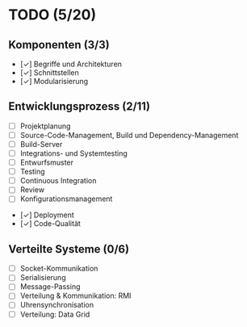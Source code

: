 # TODO (5/20)

## Komponenten (3/3)

- [✓] Begriffe und Architekturen
- [✓] Schnittstellen
- [✓] Modularisierung

## Entwicklungsprozess (2/11)

- [ ] Projektplanung
- [ ] Source-Code-Management, Build und Dependency-Management
- [ ] Build-Server
- [ ] Integrations- und Systemtesting
- [ ] Entwurfsmuster
- [ ] Testing
- [ ] Continuous Integration
- [ ] Review
- [ ] Konfigurationsmanagement
- [✓] Deployment
- [✓] Code-Qualität

## Verteilte Systeme (0/6)

- [ ] Socket-Kommunikation
- [ ] Serialisierung
- [ ] Message-Passing
- [ ] Verteilung & Kommunikation: RMI
- [ ] Uhrensynchronisation
- [ ] Verteilung: Data Grid

